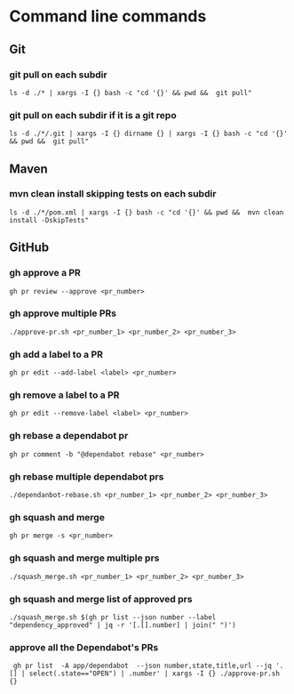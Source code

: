 # Command line commands

## Git

### git pull on each subdir

```shell
ls -d ./* | xargs -I {} bash -c "cd '{}' && pwd &&  git pull"
```

### git pull on each subdir if it is a git repo

```shell
ls -d ./*/.git | xargs -I {} dirname {} | xargs -I {} bash -c "cd '{}' && pwd &&  git pull"
```

## Maven

### mvn clean install skipping tests on each subdir

```shell
ls -d ./*/pom.xml | xargs -I {} bash -c "cd '{}' && pwd &&  mvn clean install -DskipTests"
```

## GitHub

### gh approve a PR

```shell
gh pr review --approve <pr_number>
```

### gh approve multiple PRs

```shell
./approve-pr.sh <pr_number_1> <pr_number_2> <pr_number_3>
```

### gh add a label to a PR

```shell
gh pr edit --add-label <label> <pr_number>
```

### gh remove a label to a PR

```shell
gh pr edit --remove-label <label> <pr_number>
```

### gh rebase a dependabot pr

```shell
gh pr comment -b "@dependabot rebase" <pr_number>
```

### gh rebase multiple dependabot prs

```shell
./dependanbot-rebase.sh <pr_number_1> <pr_number_2> <pr_number_3>
```

### gh squash and merge

```shell
gh pr merge -s <pr_number>
```

### gh squash and merge multiple prs

```shell
./squash_merge.sh <pr_number_1> <pr_number_2> <pr_number_3>
```

### gh squash and merge list of approved prs

```shell
./squash_merge.sh $(gh pr list --json number --label "dependency_approved" | jq -r '[.[].number] | join(" ")')
```

### approve all the Dependabot's PRs

```shell
 gh pr list  -A app/dependabot  --json number,state,title,url --jq '.[] | select(.state=="OPEN") | .number' | xargs -I {} ./approve-pr.sh {}
```
